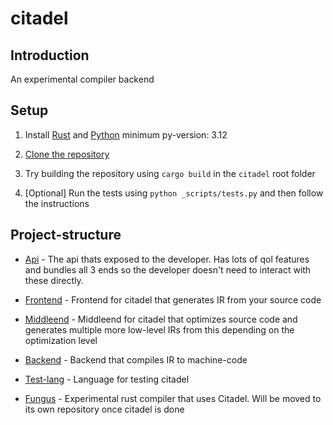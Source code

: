 # citadel

## Introduction

An experimental compiler backend

## Setup

1. Install [Rust](https://www.rust-lang.org/) and [Python](https://www.python.org/) minimum py-version: 3.12

2. [Clone the repository](https://docs.github.com/en/repositories/creating-and-managing-repositories/cloning-a-repository)

3. Try building the repository using `cargo build` in the `citadel` root folder

4. [Optional] Run the tests using `python _scripts/tests.py` and then follow the instructions

## Project-structure

- [Api](api) - The api thats exposed to the developer. Has lots of qol features and bundles all 3 ends so the developer doesn't need to interact with these directly.

- [Frontend](frontend) - Frontend for citadel that generates IR from your source code

- [Middleend](middleend) - Middleend for citadel that optimizes source code and generates multiple more low-level IRs from this depending on the optimization level

- [Backend](backend) - Backend that compiles IR to machine-code

- [Test-lang](test-lang) - Language for testing citadel

- [Fungus](fungus) - Experimental rust compiler that uses Citadel. Will be moved to its own repository once citadel is done
